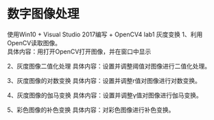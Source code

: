 # 数字图像处理
使用Win10 + Visual Studio 2017编写 + OpenCV4
lab1 灰度变换
1、利用OpenCV读取图像。  
   具体内容：用打开OpenCV打开图像，并在窗口中显示 
 
2、灰度图像二值化处理 
   具体内容：设置并调整阈值对图像进行二值化处理。  
        
3、灰度图像的对数变换 
   具体内容：设置并调整r值对图像进行对数变换。 
 
4、灰度图像的伽马变换 
   具体内容：设置并调整γ值对图像进行伽马变换。 
 
5、彩色图像的补色变换 
   具体内容：对彩色图像进行补色变换。 
